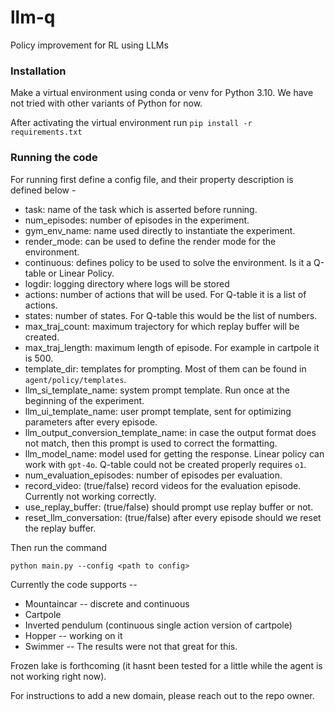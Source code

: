 # llm-q
Policy improvement for RL using LLMs

### Installation
Make a virtual environment using conda or venv for Python 3.10. We have not tried with other variants of Python for now.

After activating the virtual environment run `pip install -r requirements.txt`

### Running the code

For running first define a config file, and their property description is defined below -

* task: name of the task which is asserted before running.
* num\_episodes: number of episodes in the experiment.
* gym\_env\_name: name used directly to instantiate the experiment.
* render\_mode: can be used to define the render mode for the environment.
* continuous: defines policy to be used to solve the environment. Is it a Q-table or Linear Policy.
* logdir: logging directory where logs will be stored
* actions: number of actions that will be used. For Q-table it is a list of actions.
* states: number of states. For Q-table this would be the list of numbers.
* max\_traj\_count: maximum trajectory for which replay buffer will be created.
* max\_traj\_length: maximum length of episode. For example in cartpole it is 500.
* template\_dir: templates for prompting. Most of them can be found in `agent/policy/templates`.
* llm\_si\_template\_name: system prompt template. Run once at the beginning of the experiment.
* llm\_ui\_template\_name: user prompt template, sent for optimizing parameters after every episode.
* llm\_output\_conversion\_template\_name: in case the output format does not match, then this prompt is used to correct the formatting.
* llm\_model\_name: model used for getting the response. Linear policy can work with `gpt-4o`. Q-table could not be created properly requires `o1`.  
* num\_evaluation\_episodes: number of episodes per evaluation.
* record\_video: (true/false) record videos for the evaluation episode. Currently not working correctly.
* use\_replay\_buffer: (true/false) should prompt use replay buffer or not.
* reset\_llm\_conversation: (true/false) after every episode should we reset the replay buffer.

Then run the command

```python main.py --config <path to config>```


Currently the code supports --

* Mountaincar -- discrete and continuous
* Cartpole
* Inverted pendulum (continuous single action version of cartpole)
* Hopper -- working on it
* Swimmer -- The results were not that great for this.

Frozen lake is forthcoming (it hasnt been tested for a little while the agent is not working right now).

For instructions to add a new domain, please reach out to the repo owner.
